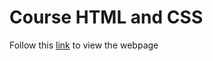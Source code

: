 # Course HTML and CSS

Follow this [link](https://fe-cc-syntrahtmlcyril2022.surge.sh/) to view the webpage
